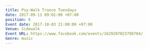 ```yaml
---
title: Psy-Walk Trance Tuesdays
date: 2017-09-11 09:01:00 +07:00
position: 6
Event date: 2017-10-03 21:00:00 +07:00
Venue: Sidewalk
Event URL: https://www.facebook.com/events/1629207023798704/
Genre: music
---
```


